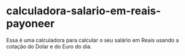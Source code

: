 # calculadora-salario-em-reais-payoneer
Essa é uma calculadora para calcular o seu salário em Reais usando a cotação do Dolar e do Euro do dia.
